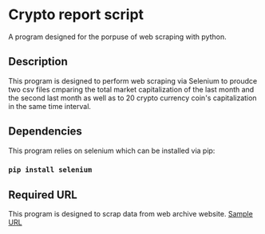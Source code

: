 # Crypto report script

A program designed for the porpuse of web scraping with python.

## Description

This program is designed to perform web scraping via Selenium to proudce two csv files cmparing the total market capitalization of the last month and the second last month as well as to 20 crypto currency coin's capitalization in the same time interval.

## Dependencies

This program relies on selenium which can be installed via pip:

### `pip install selenium`


## Required URL
This program is designed to scrap data from web archive website.
[Sample URL](http://web.archive.org/web/20220601000513/https://coinmarketcap.com/)


